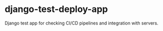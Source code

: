 # django-test-deploy-app
Django test app for checking CI/CD pipelines and integration with servers.
